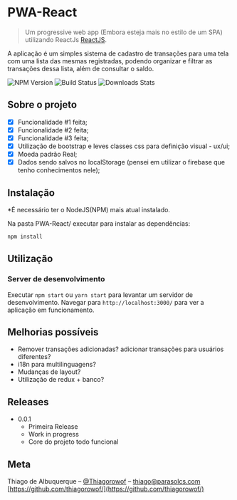 # PWA-React
> Um progressive web app (Embora esteja mais no estilo de um SPA) utilizando ReactJs [ReactJS](https://github.com/facebook/create-react-app).

A aplicação é um simples sistema de cadastro de transações para uma tela com uma lista das mesmas registradas, podendo organizar e filtrar as transações dessa lista, além de consultar o saldo.

![NPM Version][npm-image]
![Build Status][travis-image]
![Downloads Stats][npm-downloads]

## Sobre o projeto

- [x] Funcionalidade #1 feita;
- [x] Funcionalidade #2 feita;
- [x] Funcionalidade #3 feita;
- [x] Utilização de bootstrap e leves classes css para definição visual - ux/ui;
- [x] Moeda padrão Real;
- [x] Dados sendo salvos no localStorage (pensei em utilizar o firebase que tenho conhecimentos nele);

## Instalação

*É necessário ter o NodeJS(NPM) mais atual instalado.

Na pasta PWA-React/ executar para instalar as dependências:
```sh
npm install
```

## Utilização

### Server de desenvolvimento

Executar `npm start` ou `yarn start` para levantar um servidor de desenvolvimento. Navegar para `http://localhost:3000/` para ver a aplicação em funcionamento.

## Melhorias possíveis

* Remover transações adicionadas? adicionar transações para usuários diferentes?
* i18n para multilinguagens?
* Mudanças de layout? 
* Utilização de redux + banco?

## Releases

* 0.0.1
    * Primeira Release
    * Work in progress
    * Core do projeto todo funcional

## Meta

Thiago de Albuquerque – [@Thiagorowof](https://twitter.com/Thiagorowof) – thiago@parasolcs.com
[https://github.com/thiagorowof/](https://github.com/thiagorowof/)


[npm-image]: https://img.shields.io/npm/v/datadog-metrics.svg?style=flat-square
[npm-downloads]: https://img.shields.io/npm/dm/datadog-metrics.svg?style=flat-square
[travis-image]: https://img.shields.io/travis/dbader/node-datadog-metrics/master.svg?style=flat-square
